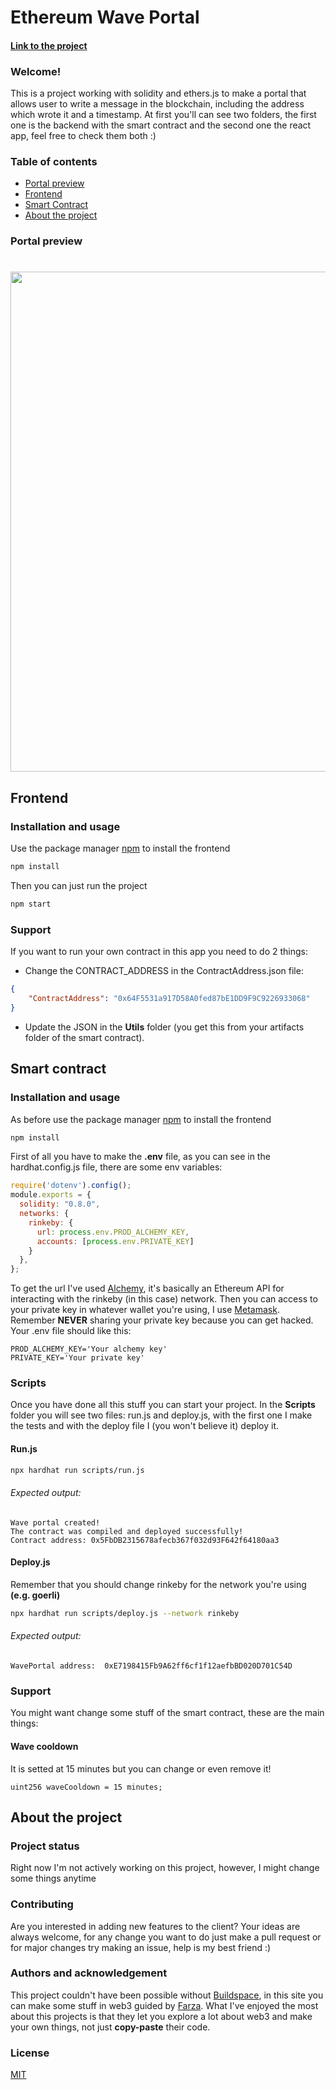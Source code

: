 # Ethereum Wave Portal
#### [Link to the project](https://chin-wave-project.web.app/)

### Welcome!
This is a project working with solidity and ethers.js to make a portal that allows user to write a message in the blockchain, including the address which wrote it and a timestamp. At first you'll can see two folders, the first one is the backend with the smart contract and the second one the react app, feel free to check them both :)

### Table of contents

- [Portal preview](#portal-preview)
- [Frontend](#frontend)
- [Smart Contract](#smart-contract)
- [About the project](#about-the-project)

### Portal preview
#
<img src="https://res.cloudinary.com/libreria-hedwig/image/upload/v1642556479/Captura_muy0re.png" width="800" />

## Frontend

### Installation and usage

Use the package manager [npm](https://www.npmjs.com/) to install the frontend

```bash
npm install
```

Then you can just run the project

```bash
npm start
```
### Support

If you want to run your own contract in this app you need to do 2 things:

- Change the CONTRACT_ADDRESS in the ContractAddress.json file:

```json
{
    "ContractAddress": "0x64F5531a917D58A0fed87bE1DD9F9C9226933068"
}
```
- Update the JSON  in the **Utils** folder (you get this from your artifacts folder of the smart contract).
## Smart contract
### Installation and usage
As before use the package manager [npm](https://www.npmjs.com/) to install the frontend
```bash
npm install
```
First of all you have to make the **.env** file, as you can see in the hardhat.config.js file, there are some env variables:
```javascript
require('dotenv').config();
module.exports = {
  solidity: "0.8.0",
  networks: {
    rinkeby: {
      url: process.env.PROD_ALCHEMY_KEY,
      accounts: [process.env.PRIVATE_KEY]
    }
  },
};
```
To get the url I've used [Alchemy](https://www.alchemy.com/), it's basically an Ethereum API for interacting with the rinkeby (in this case) network. Then you can access to your private key in whatever wallet you're using, I use [Metamask](https://metamask.io/). Remember **NEVER** sharing your private key because you can get hacked. 
Your .env file should like this: 
```
PROD_ALCHEMY_KEY='Your alchemy key'
PRIVATE_KEY='Your private key'
```

### Scripts
Once you have done all this stuff you can start your project. In the **Scripts** folder you will see two files: run.js and deploy.js, with the first one I make the tests and with the deploy file I (you won't believe it) deploy it.
#### Run.js
```bash
npx hardhat run scripts/run.js
```
###### Expected output:
```
Wave portal created!
The contract was compiled and deployed successfully! 
Contract address: 0x5FbDB2315678afecb367f032d93F642f64180aa3
```
#### Deploy.js
Remember that you should change rinkeby for the network you're using **(e.g. goerli)**
```bash
npx hardhat run scripts/deploy.js --network rinkeby
```
###### Expected output:
```
WavePortal address:  0xE7198415Fb9A62ff6cf1f12aefbBD020D701C54D
```
### Support
You might want change some stuff of the smart contract, these are the main things:
#### Wave cooldown
It is setted at 15 minutes but you can change or even remove it!
```
uint256 waveCooldown = 15 minutes;
```

## About the project
### Project status
Right now I'm not actively working on this project, however, I might change some things anytime
### Contributing
Are you interested in adding new features to the client? Your ideas are always welcome, for any change you want to do just make a pull request or for major changes try making an issue, help is my best friend :)
### Authors and acknowledgement
This project couldn't have been possible without [Buildspace](https://buildspace.so/), in this site you can make some stuff in web3 guided by [Farza](https://twitter.com/farzatv?lang=ar-x-fm). What I've enjoyed the most about this projects is that they let you explore a lot about web3 and make your own things, not just **copy-paste** their code.
### License
[MIT](https://choosealicense.com/licenses/mit/)

